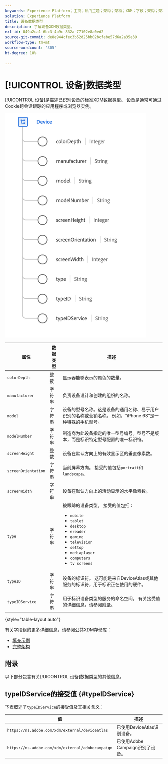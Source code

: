 ```yaml
---
keywords: Experience Platform；主页；热门主题；架构；架构；XDM；字段；架构；架构；设备；数据类型；数据类型；
solution: Experience Platform
title: 设备数据类型
description: 了解设备XDM数据类型。
exl-id: 049a2ca1-6bc3-4b9c-832a-77102e8a0ed2
source-git-commit: de8e944cfec3b52d25bb02bcfebe57d6a2a35e39
workflow-type: tm+mt
source-wordcount: '305'
ht-degree: 18%

---
```


# [!UICONTROL 设备]数据类型

[!UICONTROL 设备]是描述已识别设备的标准XDM数据类型。 设备是通常可通过Cookie跨会话跟踪的应用程序或浏览器实例。

<img src="../images/data-types/device.png" width="450" /><br />

| 属性 | 数据类型 | 描述 |
| --- | --- | --- |
| `colorDepth` | 整数 | 显示器能够表示的颜色的数量。 |
| `manufacturer` | 字符串 | 负责设备设计和创建的组织的名称。 |
| `model` | 字符串 | 设备的型号名称。这是设备的通用名称、易于用户识别的名称或营销名称。 例如，“iPhone 6S”是一种特殊的手机型号。 |
| `modelNumber` | 字符串 | 制造商为此设备指定的唯一型号编号。型号不是版本，而是标识特定型号配置的唯一标识符。 |
| `screenHeight` | 整数 | 设备在默认方向上的有效显示区的垂直像素数。 |
| `screenOrientation` | 字符串 | 当前屏幕方向。 接受的值包括`portrait`和`landscape`。 |
| `screenWidth` | 字符串 | 设备在默认方向上的活动显示的水平像素数。 |
| `type` | 字符串 | 被跟踪的设备类型。 接受的值包括： <ul><li>`mobile`</li><li>`tablet`</li><li>`desktop`</li><li>`ereader`</li><li>`gaming`</li><li>`television`</li><li>`settop`</li><li>`mediaplayer`</li><li>`computers`</li><li>`tv screens`</li></ul> |
| `typeID` | 字符串 | 设备的标识符。 这可能是来自DeviceAtlas或其他服务的标识符，用于标识正在使用的硬件。 |
| `typeIDService` | 字符串 | 用于标识设备类型的服务的命名空间。 有关接受值的详细信息，请参阅[附录](#typeIDService)。 |

{style="table-layout:auto"}

有关字段组的更多详细信息，请参阅公共XDM存储库：

* [填充示例](https://github.com/adobe/xdm/blob/master/components/datatypes/device.example.1.json)
* [完整架构](https://github.com/adobe/xdm/blob/master/components/datatypes/device.schema.json)

## 附录

以下部分包含有关[!UICONTROL 设备]数据类型的其他信息。

## typeIDService的接受值 {#typeIDService}

下表概述了`typeIDService`的接受值及其相关含义：

| 值 | 描述 |
| --- | --- |
| `https://ns.adobe.com/xdm/external/deviceatlas` | 已使用DeviceAtlas识别设备。 |
| `https://ns.adobe.com/xdm/external/adobecampaign` | 已使用Adobe Campaign识别了设备。 |
